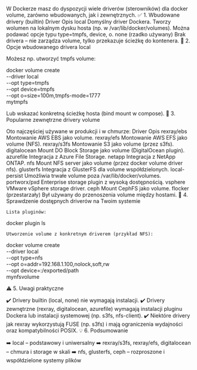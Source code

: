 W Dockerze masz do dyspozycji wiele driverów (sterowników) dla docker volume, zarówno wbudowanych, jak i zewnętrznych.
✅ 1. Wbudowane drivery (builtin)
Driver	Opis
local	Domyślny driver Dockera. Tworzy wolumen na lokalnym dysku hosta (np. w /var/lib/docker/volumes). Można podawać opcje typu type=tmpfs, device, o.
none	(rzadko używany) Brak drivera – nie zarządza volume, tylko przekazuje ścieżkę do kontenera.
🔧 2. Opcje wbudowanego drivera local

Możesz np. utworzyć tmpfs volume:

docker volume create \
  --driver local \
  --opt type=tmpfs \
  --opt device=tmpfs \
  --opt o=size=100m,tmpfs-mode=1777 \
  mytmpfs

Lub wskazać konkretną ścieżkę hosta (bind mount w compose).
🔷 3. Popularne zewnętrzne drivery volume

Oto najczęściej używane w produkcji i w chmurze:
Driver	Opis
rexray/ebs	Montowanie AWS EBS jako volume.
rexray/efs	Montowanie AWS EFS jako volume (NFS).
rexray/s3fs	Montowanie S3 jako volume (przez s3fs).
digitalocean	Mount DO Block Storage jako volume (DigitalOcean plugin).
azurefile	Integracja z Azure File Storage.
netapp	Integracja z NetApp ONTAP.
nfs	Mount NFS server jako volume (przez docker volume driver nfs).
glusterfs	Integracja z GlusterFS dla volume współdzielonych.
local-persist	Umożliwia trwałe volume poza /var/lib/docker/volumes.
portworx/pxd	Enterprise storage plugin z wysoką dostępnością.
vsphere	VMware vSphere storage driver.
ceph	Mount CephFS jako volume.
flocker	(przestarzały) Był używany do przenoszenia volume między hostami.
🚀 4. Sprawdzenie dostępnych driverów na Twoim systemie

    Lista pluginów:

docker plugin ls

    Utworzenie volume z konkretnym driverem (przykład NFS):

docker volume create \
  --driver local \
  --opt type=nfs \
  --opt o=addr=192.168.1.100,nolock,soft,rw \
  --opt device=:/exported/path \
  mynfsvolume

⚠️ 5. Uwagi praktyczne

✔️ Drivery builtin (local, none) nie wymagają instalacji.
✔️ Drivery zewnętrzne (rexray, digitalocean, azurefile) wymagają instalacji pluginu Dockera lub instalacji systemowej (np. s3fs, nfs-client).
✔️ Niektóre drivery jak rexray wykorzystują FUSE (np. s3fs) i mają ograniczenia wydajności oraz kompatybilności POSIX.
💡 6. Podsumowanie

➡️ local – podstawowy i uniwersalny
➡️ rexray/s3fs, rexray/efs, digitalocean – chmura i storage w skali
➡️ nfs, glusterfs, ceph – rozproszone i współdzielone systemy plików
